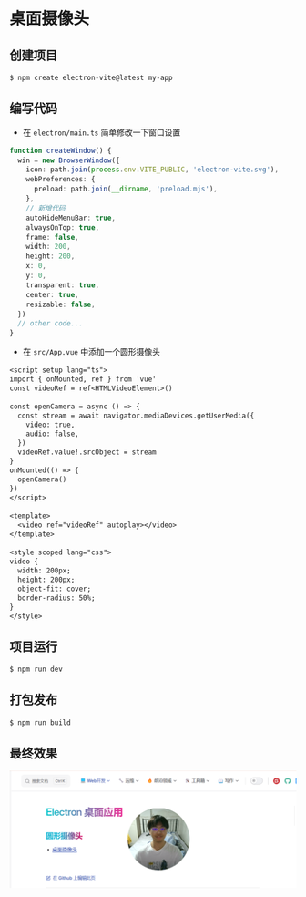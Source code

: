 # 桌面摄像头

## 创建项目

```bash
$ npm create electron-vite@latest my-app
```

## 编写代码

- 在 `electron/main.ts` 简单修改一下窗口设置

```ts
function createWindow() {
  win = new BrowserWindow({
    icon: path.join(process.env.VITE_PUBLIC, 'electron-vite.svg'),
    webPreferences: {
      preload: path.join(__dirname, 'preload.mjs'),
    },
    // 新增代码
    autoHideMenuBar: true,
    alwaysOnTop: true,
    frame: false,
    width: 200,
    height: 200,
    x: 0,
    y: 0,
    transparent: true,
    center: true,
    resizable: false,
  })
  // other code...
}
```

- 在 `src/App.vue` 中添加一个圆形摄像头

```vue
<script setup lang="ts">
import { onMounted, ref } from 'vue'
const videoRef = ref<HTMLVideoElement>()

const openCamera = async () => {
  const stream = await navigator.mediaDevices.getUserMedia({
    video: true,
    audio: false,
  })
  videoRef.value!.srcObject = stream
}
onMounted(() => {
  openCamera()
})
</script>

<template>
  <video ref="videoRef" autoplay></video>
</template>

<style scoped lang="css">
video {
  width: 200px;
  height: 200px;
  object-fit: cover;
  border-radius: 50%;
}
</style>
```

## 项目运行

```bash
$ npm run dev
```

## 打包发布

```bash
$ npm run build
```

## 最终效果

![桌面摄像头](./images/桌面摄像头.png)
